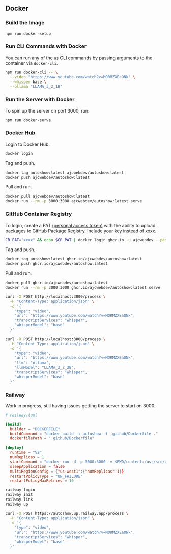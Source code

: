 ## Docker

### Build the Image

```bash
npm run docker-setup
```

### Run CLI Commands with Docker

You can run any of the `as` CLI commands by passing arguments to the container via `docker-cli`.

```bash
npm run docker-cli -- \
  --video "https://www.youtube.com/watch?v=MORMZXEaONk" \
  --whisper base \
  --ollama "LLAMA_3_2_1B"
```

### Run the Server with Docker

To spin up the server on port 3000, run:

```bash
npm run docker-serve
```

### Docker Hub

Login to Docker Hub.

```bash
docker login
```

Tag and push.

```bash
docker tag autoshow:latest ajcwebdev/autoshow:latest
docker push ajcwebdev/autoshow:latest
```

Pull and run.

```bash
docker pull ajcwebdev/autoshow:latest
docker run --rm -p 3000:3000 ajcwebdev/autoshow:latest serve
```

### GitHub Container Registry

To login, create a PAT [(personal access token)](https://docs.github.com/en/authentication/keeping-your-account-and-data-secure/managing-your-personal-access-tokens) with the ability to upload packages to GitHub Package Registry. Include your key instead of xxxx.

```bash
CR_PAT="xxxx" && echo $CR_PAT | docker login ghcr.io -u ajcwebdev --password-stdin
```

Tag and push.

```bash
docker tag autoshow:latest ghcr.io/ajcwebdev/autoshow:latest
docker push ghcr.io/ajcwebdev/autoshow:latest
```

Pull and run.

```bash
docker pull ghcr.io/ajcwebdev/autoshow:latest
docker run --rm -p 3000:3000 ghcr.io/ajcwebdev/autoshow:latest serve
```

```bash
curl -X POST http://localhost:3000/process \
  -H "Content-Type: application/json" \
  -d '{
    "type": "video",
    "url": "https://www.youtube.com/watch?v=MORMZXEaONk",
    "transcriptServices": "whisper",
    "whisperModel": "base"
  }'
```

```bash
curl -X POST http://localhost:3000/process \
  -H "Content-Type: application/json" \
  -d '{
    "type": "video",
    "url": "https://www.youtube.com/watch?v=MORMZXEaONk",
    "llm": "ollama",
    "llmModel": "LLAMA_3_2_3B",
    "transcriptServices": "whisper",
    "whisperModel": "base"
  }'
```

### Railway

Work in progress, still having issues getting the server to start on 3000.

```toml
# railway.toml

[build]
  builder = "DOCKERFILE"
  buildCommand = "docker build -t autoshow -f .github/Dockerfile ."
  dockerfilePath = ".github/Dockerfile"

[deploy]
  runtime = "V2"
  numReplicas = 1
  startCommand = "docker run -d -p 3000:3000 -v $PWD/content:/usr/src/app/content autoshow serve"
  sleepApplication = false
  multiRegionConfig = {"us-west1":{"numReplicas":1}}
  restartPolicyType = "ON_FAILURE"
  restartPolicyMaxRetries = 10
```

```bash
railway login
railway init
railway link
railway up
```

```bash
curl -X POST https://autoshow.up.railway.app/process \
  -H "Content-Type: application/json" \
  -d '{
    "type": "video",
    "url": "https://www.youtube.com/watch?v=MORMZXEaONk",
    "transcriptServices": "whisper",
    "whisperModel": "base"
  }'
```